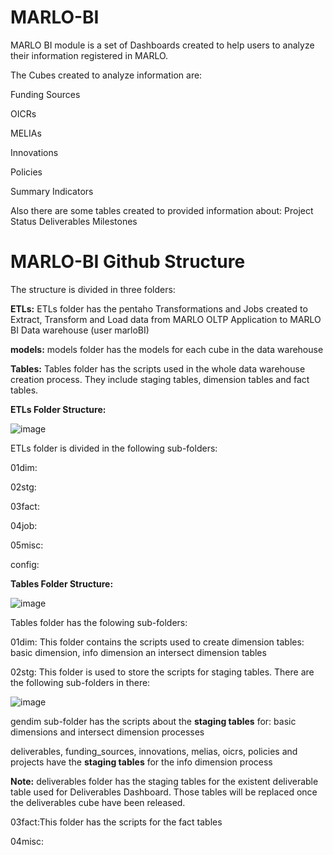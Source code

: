 # MARLO-BI
MARLO BI module is a set of Dashboards created to help users to analyze their information registered in MARLO. 

The Cubes created to analyze information are:

Funding Sources

OICRs

MELIAs

Innovations

Policies

Summary Indicators

Also there are some tables created to provided information about:
Project Status
Deliverables
Milestones

# MARLO-BI Github Structure
The structure is divided in three folders:

**ETLs:** ETLs folder has the pentaho Transformations and Jobs created to Extract, Transform and Load data from MARLO OLTP Application to MARLO BI Data warehouse (user marloBI)

**models:** models folder has the models for each cube in the data warehouse

**Tables:** Tables folder has the scripts used in the whole data warehouse creation process. They include staging tables, dimension tables and fact tables.

**ETLs Folder Structure:**

![image](https://user-images.githubusercontent.com/74072431/133151722-15165f15-f207-4378-aa05-7e19aec3b916.png)

ETLs folder is divided in the following sub-folders:

01dim: 

02stg:

03fact:

04job:

05misc:

config:

**Tables Folder Structure:**

![image](https://user-images.githubusercontent.com/74072431/133155067-d73ad0f9-c87f-44db-974f-f49a2ac94aa5.png)

Tables folder has the folowing sub-folders:

01dim: This folder contains the scripts used to create dimension tables: basic dimension, info dimension an intersect dimension tables

02stg: This folder is used to store the scripts for staging tables. There are the following sub-folders in there:

![image](https://user-images.githubusercontent.com/74072431/133153557-7e268a1d-8fae-4074-9953-2e4eaab034c6.png)

gendim sub-folder has the scripts about the **staging tables** for: basic dimensions and intersect dimension processes

deliverables, funding_sources, innovations, melias, oicrs, policies and projects have the **staging tables** for the info dimension process

**Note:** deliverables folder has the staging tables for the existent deliverable table used for Deliverables Dashboard. Those tables will be replaced once the deliverables cube have been released.


03fact:This folder has the scripts for the fact tables

04misc: 




